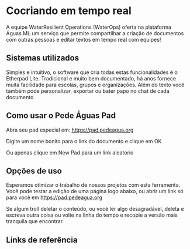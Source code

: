 <!-- TITLE: Como usar o Pede Água PAD -->
<!-- SUBTITLE: Cocriando em tempo real com o PedeAgua Pad -->

# Cocriando em tempo real

A equipe WaterResilient Operations (WaterOps) oferta na plataforma Águas.ML um serviço que permite compartilhar a criação de documentos com outras pessoas e editar textos em tempo real com equipes!



## Sistemas utilizados

Simples e intuitivo, o software que cria todas estas funcionalidades é o Etherpad Lite. Tradicional e muito bem documentado, há anos fornece muita facilidade para escolas, grupos e organizações. Além do texto você também pode personalizar, exportar ou bater papo no chat de cada documento


## Como usar o Pede Águas Pad

Abra seu pad especial em: https://pad.pedeagua.org

Digite um nome bonito para o link do documento e clique em OK

Ou apenas clique em New Pad para um link aleatorio



## Opções de uso

Esperamos otimizar o trabalho de nossos projetos com esta ferramenta. Você pode testar a edição de uma página logo abaixo, ou abrir um link só para você em https://pad.pedeagua.org


Se algum troll deletar o conteúdo, ou você ler algo desagradável, deleta e escreva outra coisa ou volte na linha do tempo e recopie a versão mais tranquila que encontrar.


## Links de referência

